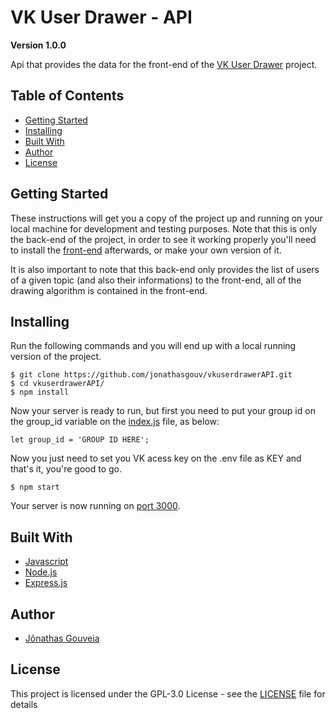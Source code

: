 # VK User Drawer - API
**Version 1.0.0**

Api that provides the data for the front-end of the [VK User Drawer](https://github.com/jonathasgouv/vkuserdrawer) project.

## Table of Contents
* [Getting Started](#getting-started)
* [Installing](#installing)
* [Built With](#built-with)
* [Author](#author)
* [License](#license)

## Getting Started
These instructions will get you a copy of the project up and running on your local machine for development and testing purposes. Note that this is only the back-end of the project, in order to see it working properly you'll need to install the [front-end](https://github.com/jonathasgouv/vkuserdrawer) afterwards, or make your own version of it.

It is also important to note that this back-end only provides the list of users of a given topic (and also their informations) to the front-end, all of the drawing algorithm is contained in the front-end.

## Installing
Run the following commands and you will end up with a local running version of the project.

```
$ git clone https://github.com/jonathasgouv/vkuserdrawerAPI.git
$ cd vkuserdrawerAPI/
$ npm install
```

Now your server is ready to run, but first you need to put your group id on the group_id variable on the [index.js](https://github.com/jonathasgouv/vkuserdrawerAPI/blob/main/index.js) file, as below:
```
let group_id = 'GROUP ID HERE';
```
Now you just need to set you VK acess key on the .env file as KEY and that's it, you're good to go.
```
$ npm start
```
Your server is now running on [port 3000](http://localhost:3000/).

## Built With
* [Javascript](https://www.javascript.com/)
* [Node.js](https://nodejs.org/)
* [Express.js](https://expressjs.com/pt-br/)

## Author
* [Jônathas Gouveia](https://github.com/jonathasgouv/)

## License
This project is licensed under the  GPL-3.0 License - see the [LICENSE](https://github.com/jonathasgouv/vkuserdrawerAPI/blob/main/LICENSE) file for details
